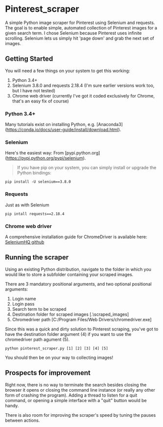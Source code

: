 # Pinterest_scraper
A simple Python image scraper for Pinterest using Selenium and requests. The goal is to enable simple, automated collection of Pinterest images for a given search term. I chose Selenium because Pinterest uses infinite scrolling. Selenium lets us simply hit 'page down' and grab the next set of images.

## Getting Started
You will need a few things on your system to get this working:

1. Python 3.4+
2. Selenium 3.8.0 and requests 2.18.4 (I'm sure earlier versions work too, but I have not tested)
3. Chrome web driver (currently I've got it coded exclusively for Chrome, that's an easy fix of course)

### Python 3.4+
Many tutorials exist on installing Python, e.g. [Anaconda3] (https://conda.io/docs/user-guide/install/download.html).

### Selenium 
Here's the easiest way:
From [pypi.python.org] (https://pypi.python.org/pypi/selenium).
> If you have pip on your system, you can simply install or upgrade the Python bindings:
```
pip install -U selenium==3.8.0
```

### Requests
Just as with Selenium
```
pip intall requests==2.18.4
```

### Chrome web driver
A comprehensive installation guide for ChromeDriver is available here:
[SeleniumHQ github](https://github.com/SeleniumHQ/selenium/wiki/ChromeDriver)

## Running the scraper
Using an existing Python distribution, navigate to the folder in which you would like to store a subfolder containing your scraped images.

There are 3 mandatory positional arguments, and two optional positional arguments:
1. Login name
2. Login pass
3. Search term to be scraped
4. Destination folder for scraped images [.\scraped_images]
5. Chromedriver path [C:/Program Files/Web Drivers/chromedriver.exe]

Since this was a quick and dirty solution to Pinterest scraping, you've got to have the destination folder argument (4) if you want to use the chromedriver path agument (5).
```
python pinterest_scraper.py [1] [2] [3] [4] [5]
```

You should then be on your way to collecting images! 

## Prospects for improvement
Right now, there is no way to terminate the search besides closing the browser it opens or closing the command line instance (or really any other form of crashing the program). Adding a thread to listen for a quit command, or opening a simple interface with a "quit" button would be handy.

There is also room for improving the scraper's speed by tuning the pauses between actions.
